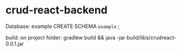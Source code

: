 # crud-react-backend

Database: example
CREATE SCHEMA `example` ;


build:
on project folder:
gradlew build && java -jar build/libs/crudreact-0.0.1.jar
